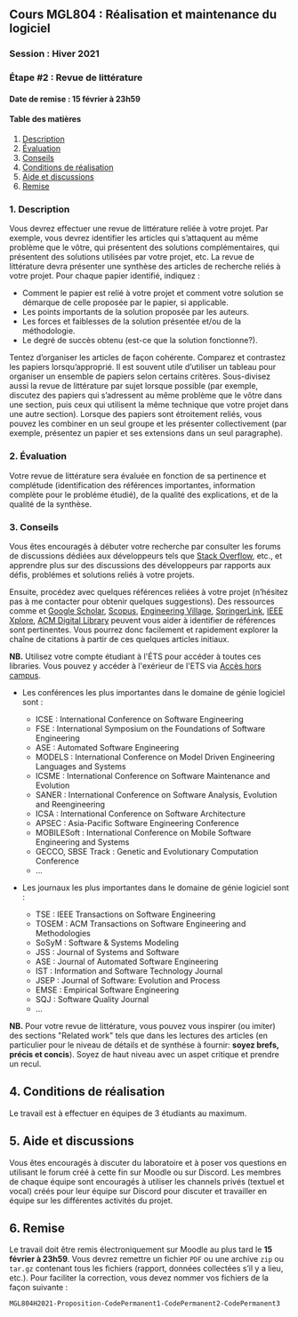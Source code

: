 ## Cours MGL804 : Réalisation et maintenance du logiciel
### Session : Hiver 2021
### Étape #2 : Revue de littérature
#### Date de remise : 15 février à 23h59

#### Table des matières
1. [Description](#description)
2. [Évaluation](#evaluation)
3. [Conseils](#conseils)
2. [Conditions de réalisation](#conditions)
3. [Aide et discussions](#discussion)
4. [Remise](#remise)


<a name="description"></a>
### 1. Description
Vous devrez effectuer une revue de littérature reliée à votre projet. Par exemple, vous devrez identifier les articles qui s’attaquent au même problème que le vôtre, qui présentent des solutions complémentaires, qui présentent des solutions utilisées par votre projet, etc. La revue de littérature devra présenter une synthèse des articles de recherche reliés à votre projet. Pour chaque papier identifié, indiquez :
-	Comment le papier est relié à votre projet et comment votre solution se démarque de celle proposée par le papier, si applicable.
-	Les points importants de la solution proposée par les auteurs.
-	Les forces et faiblesses de la solution présentée et/ou de la méthodologie.
-	Le degré de succès obtenu (est-ce que la solution fonctionne?).

Tentez d’organiser les articles de façon cohérente. Comparez et contrastez les papiers lorsqu’approprié. Il est souvent utile d’utiliser un tableau pour organiser un ensemble de papiers selon certains critères. Sous-divisez aussi la revue de littérature par sujet lorsque possible (par exemple, discutez des papiers qui s’adressent au même problème que le vôtre dans une section, puis ceux qui utilisent la même technique que votre projet dans une autre section). Lorsque des papiers sont étroitement reliés, vous pouvez les combiner en un seul groupe et les présenter collectivement (par exemple, présentez un papier et ses extensions dans un seul paragraphe).

<a name="evaluation"></a>
### 2. Évaluation
Votre revue de littérature sera évaluée en fonction de sa pertinence et complétude (identification des références importantes, information complète pour le probléme étudié), de la qualité des explications, et de la qualité de la synthèse.

<a name="conseils"></a>
### 3. Conseils

Vous êtes encouragés à débuter votre recherche par consulter les forums de discussions dédiées aux développeurs tels que [Stack Overflow](https://stackoverflow.com/), etc., et apprendre plus sur des discussions des développeurs par rapports aux défis, problémes et solutions reliés à votre projets.

Ensuite, procédez avec quelques références reliées à votre projet (n’hésitez pas à me contacter pour obtenir quelques suggestions). Des ressources comme et [Google Scholar](https://scholar.google.ca/), [Scopus](www.scopus.com), [Engineering Village](https://www.engineeringvillage.com), [SpringerLink](https://link.springer.com/), [IEEE Xplore](https://ieeexplore.ieee.org/Xplore/home.jsp), [ACM Digital Library](https://dl.acm.org/) peuvent vous aider à identifier de références sont pertinentes. Vous pourrez donc facilement et rapidement explorer la chaîne de citations à partir de ces quelques articles initiaux. 

**NB.** Utilisez votre compte étudiant à l'ÉTS pour accéder à toutes ces libraries. Vous pouvez y accéder à l'exérieur de l'ETS via [Accès hors campus](https://www.etsmtl.ca/bibliotheque/infos-generales/renseignements-utiles/acces-hors-campus).

-	Les conférences les plus importantes dans le domaine de génie logiciel sont :
	-	ICSE : International Conference on Software Engineering
	-	FSE : International Symposium on the Foundations of Software Engineering
	-	ASE : Automated Software Engineering
	-	MODELS : International Conference on Model Driven Engineering Languages and Systems
	-	ICSME : International Conference on Software Maintenance and Evolution
	-	SANER : International Conference on Software Analysis, Evolution and Reengineering
	-	ICSA : International Conference on Software Architecture
	-	APSEC : Asia-Pacific Software Engineering Conference
	-	MOBILESoft : International Conference on Mobile Software Engineering and Systems
	-	GECCO, SBSE Track : Genetic and Evolutionary Computation Conference
	-	…

- Les journaux les plus importantes dans le domaine de génie logiciel sont :
	-	TSE : IEEE Transactions on Software Engineering
	-	TOSEM : ACM Transactions on Software Engineering and Methodologies
	-	SoSyM : Software & Systems Modeling
	-	JSS : Journal of Systems and Software
	-	ASE : Journal of Automated Software Engineering
	-	IST : Information and Software Technology Journal
	-	JSEP : Journal of Software: Evolution and Process
	-	EMSE : Empirical Software Engineering
	-	SQJ : Software Quality Journal
	-	…


**NB.** Pour votre revue de littérature, vous pouvez vous inspirer (ou imiter) des sections "Related work" tels que dans les lectures des articles (en particulier pour le niveau de détails et de synthése à fournir: **soyez brefs, précis et concis**). Soyez de haut niveau avec un aspet critique et prendre un recul.


<a name="conditions"></a>
## 4. Conditions de réalisation
Le travail est à effectuer en équipes de 3 étudiants au maximum.

<a name="discussion"></a>
## 5. Aide et discussions
Vous êtes encouragés à discuter du laboratoire et à poser vos questions en utilisant le forum créé à cette fin sur Moodle ou sur Discord. Les membres de chaque équipe sont encouragés à utiliser les channels privés (textuel et vocal) créés pour leur équipe sur Discord pour discuter et travailler en équipe sur les différentes activités du projet.

<a name="remise"></a>
## 6. Remise
Le travail doit être remis électroniquement sur Moodle au plus tard le **15 février à 23h59**. Vous devrez remettre un fichier ``PDF`` ou une archive ``zip`` ou ``tar.gz`` contenant tous les fichiers (rapport, données collectées s’il y a lieu, etc.).
Pour faciliter la correction, vous devez nommer vos fichiers de la façon suivante :


``
MGL804H2021-Proposition-CodePermanent1-CodePermanent2-CodePermanent3
``

